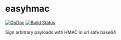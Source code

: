 # easyhmac
[![GoDoc](http://img.shields.io/badge/go-documentation-brightgreen.svg?style=flat-square)](https://godoc.org/github.com/techjanitor/easyhmac)
[![Build Status](https://travis-ci.org/techjanitor/easyhmac.svg)](https://travis-ci.org/techjanitor/easyhmac)

Sign arbitrary payloads with HMAC in url safe base64
